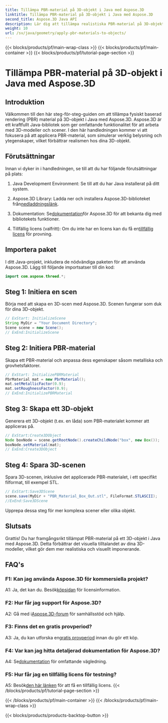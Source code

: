 ```yaml
---
title: Tillämpa PBR-material på 3D-objekt i Java med Aspose.3D
linktitle: Tillämpa PBR-material på 3D-objekt i Java med Aspose.3D
second_title: Aspose.3D Java API
description: Lär dig att tillämpa realistiska PBR-material på 3D-objekt i Java med Aspose.3D. Förbättra visuell kvalitet med fysiskt baserad rendering.
weight: 10
url: /sv/java/geometry/apply-pbr-materials-to-objects/
---
```


{{< blocks/products/pf/main-wrap-class >}}
{{< blocks/products/pf/main-container >}}
{{< blocks/products/pf/tutorial-page-section >}}

# Tillämpa PBR-material på 3D-objekt i Java med Aspose.3D

## Introduktion

Välkommen till den här steg-för-steg-guiden om att tillämpa fysiskt baserad rendering (PBR) material på 3D-objekt i Java med Aspose.3D. Aspose.3D är ett kraftfullt Java-bibliotek som ger omfattande funktionalitet för att arbeta med 3D-modeller och scener. I den här handledningen kommer vi att fokusera på att applicera PBR-material, som simulerar verklig belysning och ytegenskaper, vilket förbättrar realismen hos dina 3D-objekt.

## Förutsättningar

Innan vi dyker in i handledningen, se till att du har följande förutsättningar på plats:

1. Java Development Environment: Se till att du har Java installerat på ditt system.

2.  Aspose.3D Library: Ladda ner och installera Aspose.3D-biblioteket från[nedladdningslänk](https://releases.aspose.com/3d/java/).

3.  Dokumentation: Se[dokumentation](https://reference.aspose.com/3d/java/)för Aspose.3D för att bekanta dig med bibliotekets funktioner.

4.  Tillfällig licens (valfritt): Om du inte har en licens kan du få en[tillfällig licens](https://purchase.aspose.com/temporary-license/) för provning.

## Importera paket

I ditt Java-projekt, inkludera de nödvändiga paketen för att använda Aspose.3D. Lägg till följande importsatser till din kod:

```java
import com.aspose.threed.*;
```

## Steg 1: Initiera en scen

Börja med att skapa en 3D-scen med Aspose.3D. Scenen fungerar som duk för dina 3D-objekt.

```java
// ExStart: InitializeScene
String MyDir = "Your Document Directory";
Scene scene = new Scene();
// ExEnd:InitializeScene
```

## Steg 2: Initiera PBR-material

Skapa ett PBR-material och anpassa dess egenskaper såsom metalliska och grovhetsfaktorer.

```java
// ExStart: InitializePBRMaterial
PbrMaterial mat = new PbrMaterial();
mat.setMetallicFactor(0.9);
mat.setRoughnessFactor(0.9);
// ExEnd:InitializePBRMaterial
```

## Steg 3: Skapa ett 3D-objekt

Generera ett 3D-objekt (t.ex. en låda) som PBR-materialet kommer att appliceras på.

```java
// ExStart:Create3DObject
Node boxNode = scene.getRootNode().createChildNode("box", new Box());
boxNode.setMaterial(mat);
// ExEnd:Create3DObject
```

## Steg 4: Spara 3D-scenen

Spara 3D-scenen, inklusive det applicerade PBR-materialet, i ett specifikt filformat, till exempel STL.

```java
// ExStart:Save3DScene
scene.save(MyDir + "PBR_Material_Box_Out.stl", FileFormat.STLASCII);
//ExEnd:Save3DScene
```

Upprepa dessa steg för mer komplexa scener eller olika objekt.

## Slutsats

Grattis! Du har framgångsrikt tillämpat PBR-material på ett 3D-objekt i Java med Aspose.3D. Detta förbättrar det visuella tilltalandet av dina 3D-modeller, vilket gör dem mer realistiska och visuellt imponerande.

## FAQ's

### F1: Kan jag använda Aspose.3D för kommersiella projekt?

 A1: Ja, det kan du. Besök[köpsidan](https://purchase.aspose.com/buy) för licensinformation.

### F2: Hur får jag support för Aspose.3D?

 A2: Gå med i[Aspose.3D-forum](https://forum.aspose.com/c/3d/18) för samhällsstöd och hjälp.

### F3: Finns det en gratis provperiod?

 A3: Ja, du kan utforska en[gratis provperiod](https://releases.aspose.com/) innan du gör ett köp.

### F4: Var kan jag hitta detaljerad dokumentation för Aspose.3D?

 A4: Se[dokumentation](https://reference.aspose.com/3d/java/) för omfattande vägledning.

### F5: Hur får jag en tillfällig licens för testning?

 A5: Besök[den här länken](https://purchase.aspose.com/temporary-license/) för att få en tillfällig licens.
{{< /blocks/products/pf/tutorial-page-section >}}

{{< /blocks/products/pf/main-container >}}
{{< /blocks/products/pf/main-wrap-class >}}

{{< blocks/products/products-backtop-button >}}
